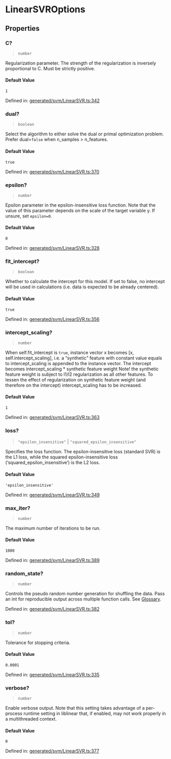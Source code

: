 # LinearSVROptions

## Properties

### C?

> `number`

Regularization parameter. The strength of the regularization is inversely proportional to C. Must be strictly positive.

#### Default Value

`1`

Defined in:  [generated/svm/LinearSVR.ts:342](https://github.com/transitive-bullshit/scikit-learn-ts/blob/122b3c0/packages/sklearn/src/generated/svm/LinearSVR.ts#L342)

### dual?

> `boolean`

Select the algorithm to either solve the dual or primal optimization problem. Prefer dual=`false` when n\_samples > n\_features.

#### Default Value

`true`

Defined in:  [generated/svm/LinearSVR.ts:370](https://github.com/transitive-bullshit/scikit-learn-ts/blob/122b3c0/packages/sklearn/src/generated/svm/LinearSVR.ts#L370)

### epsilon?

> `number`

Epsilon parameter in the epsilon-insensitive loss function. Note that the value of this parameter depends on the scale of the target variable y. If unsure, set `epsilon=0`.

#### Default Value

`0`

Defined in:  [generated/svm/LinearSVR.ts:328](https://github.com/transitive-bullshit/scikit-learn-ts/blob/122b3c0/packages/sklearn/src/generated/svm/LinearSVR.ts#L328)

### fit\_intercept?

> `boolean`

Whether to calculate the intercept for this model. If set to false, no intercept will be used in calculations (i.e. data is expected to be already centered).

#### Default Value

`true`

Defined in:  [generated/svm/LinearSVR.ts:356](https://github.com/transitive-bullshit/scikit-learn-ts/blob/122b3c0/packages/sklearn/src/generated/svm/LinearSVR.ts#L356)

### intercept\_scaling?

> `number`

When self.fit\_intercept is `true`, instance vector x becomes \[x, self.intercept\_scaling\], i.e. a “synthetic” feature with constant value equals to intercept\_scaling is appended to the instance vector. The intercept becomes intercept\_scaling \* synthetic feature weight Note! the synthetic feature weight is subject to l1/l2 regularization as all other features. To lessen the effect of regularization on synthetic feature weight (and therefore on the intercept) intercept\_scaling has to be increased.

#### Default Value

`1`

Defined in:  [generated/svm/LinearSVR.ts:363](https://github.com/transitive-bullshit/scikit-learn-ts/blob/122b3c0/packages/sklearn/src/generated/svm/LinearSVR.ts#L363)

### loss?

> `"epsilon_insensitive"` \| `"squared_epsilon_insensitive"`

Specifies the loss function. The epsilon-insensitive loss (standard SVR) is the L1 loss, while the squared epsilon-insensitive loss (‘squared\_epsilon\_insensitive’) is the L2 loss.

#### Default Value

`'epsilon_insensitive'`

Defined in:  [generated/svm/LinearSVR.ts:349](https://github.com/transitive-bullshit/scikit-learn-ts/blob/122b3c0/packages/sklearn/src/generated/svm/LinearSVR.ts#L349)

### max\_iter?

> `number`

The maximum number of iterations to be run.

#### Default Value

`1000`

Defined in:  [generated/svm/LinearSVR.ts:389](https://github.com/transitive-bullshit/scikit-learn-ts/blob/122b3c0/packages/sklearn/src/generated/svm/LinearSVR.ts#L389)

### random\_state?

> `number`

Controls the pseudo random number generation for shuffling the data. Pass an int for reproducible output across multiple function calls. See [Glossary](../../glossary.html#term-random_state).

Defined in:  [generated/svm/LinearSVR.ts:382](https://github.com/transitive-bullshit/scikit-learn-ts/blob/122b3c0/packages/sklearn/src/generated/svm/LinearSVR.ts#L382)

### tol?

> `number`

Tolerance for stopping criteria.

#### Default Value

`0.0001`

Defined in:  [generated/svm/LinearSVR.ts:335](https://github.com/transitive-bullshit/scikit-learn-ts/blob/122b3c0/packages/sklearn/src/generated/svm/LinearSVR.ts#L335)

### verbose?

> `number`

Enable verbose output. Note that this setting takes advantage of a per-process runtime setting in liblinear that, if enabled, may not work properly in a multithreaded context.

#### Default Value

`0`

Defined in:  [generated/svm/LinearSVR.ts:377](https://github.com/transitive-bullshit/scikit-learn-ts/blob/122b3c0/packages/sklearn/src/generated/svm/LinearSVR.ts#L377)
